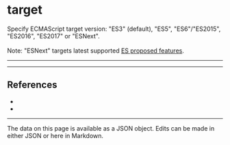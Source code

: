 <!-- Important! Do not modify comment blocks. They are necessary for the transformer to work properly -->

<!-- title -->
# target

<!-- shortDescription -->
Specify ECMAScript target version: "ES3" (default), "ES5", "ES6"/"ES2015", "ES2016", "ES2017" or "ESNext". <br/><br/> Note: "ESNext" targets latest supported [ES proposed features](https://github.com/tc39/proposals).

---

<!-- extendedDescription -->


---

<!-- references -->
## References
- []()
- []()
---

<!-- footer -->
The data on this page is available as a JSON object. Edits can be made in either JSON or here in Markdown.
